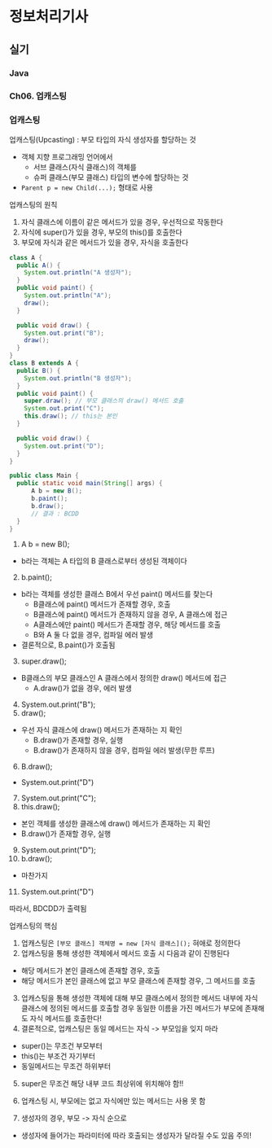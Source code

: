 # 정보처리기사

## 실기

### Java

### Ch06. 업캐스팅

### 업캐스팅

업캐스팅(Upcasting) : 부모 타입의 자식 생성자를 할당하는 것

- 객체 지향 프로그래밍 언어에서
  - 서브 클래스(자식 클래스)의 객체를
  - 슈퍼 클래스(부모 클래스) 타입의 변수에 할당하는 것
- `Parent p = new Child(...);` 형태로 사용

업캐스팅의 원칙

1. 자식 클래스에 이름이 같은 메서드가 있을 경우, 우선적으로 작동한다
2. 자식에 super()가 있을 경우, 부모의 this()를 호출한다
3. 부모에 자식과 같은 메서드가 있을 경우, 자식을 호출한다

```java
class A {
  public A() {
    System.out.println("A 생성자");
  }
  public void paint() {
    System.out.println("A");
    draw();
  }

  public void draw() {
    System.out.print("B");
    draw();
  }
}
class B extends A {
  public B() {
    System.out.println("B 생성자");
  }
  public void paint() {
    super.draw(); // 부모 클래스의 draw() 메서드 호출
    System.out.print("C");
    this.draw(); // this는 본인
  }

  public void draw() {
    System.out.print("D");
  }
}

public class Main {
  public static void main(String[] args) {
      A b = new B();
      b.paint();
      b.draw();
      // 결과 : BCDD
  }
}
```

1. A b = new B();

- b라는 객체는 A 타입의 B 클래스로부터 생성된 객체이다

2. b.paint();

- b라는 객체를 생성한 클래스 B에서 우선 paint() 메서드를 찾는다
  - B클래스에 paint() 메서드가 존재할 경우, 호출
  - B클래스에 paint() 메서드가 존재하지 않을 경우, A 클래스에 접근
  - A클래스에만 paint() 메서드가 존재할 경우, 해당 메서드를 호출
  - B와 A 둘 다 없을 경우, 컴파일 에러 발생
- 결론적으로, B.paint()가 호출됨

3. super.draw();

- B클래스의 부모 클래스인 A 클래스에서 정의한 draw() 메서드에 접근
  - A.draw()가 없을 경우, 에러 발생

4. System.out.print("B");
5. draw();

- 우선 자식 클래스에 draw() 메서드가 존재하는 지 확인
  - B.draw()가 존재할 경우, 실행
  - B.draw()가 존재하지 않을 경우, 컴파일 에러 발생(무한 루프)

6. B.draw();

- System.out.print("D")

7. System.out.print("C");
8. this.draw();

- 본인 객체를 생성한 클래스에 draw() 메서드가 존재하는 지 확인
- B.draw()가 존재할 경우, 실행

9. System.out.print("D");
10. b.draw();

- 마찬가지

11. System.out.print("D")

따라서, BDCDD가 출력됨

업캐스팅의 핵심

1. 업캐스팅은 `[부모 클래스] 객체명 = new [자식 클래스]();` 혀애로 정의한다
2. 업캐스팅을 통해 생성한 객체에서 메서드 호출 시 다음과 같이 진행된다

- 해당 메서드가 본인 클래스에 존재할 경우, 호출
- 해당 메서드가 본인 클래스에 없고 부모 클래스에 존재할 경우, 그 메서드를 호출

3. 업캐스팅을 통해 생성한 객체에 대해 부모 클래스에서 정의한 메서드 내부에 자식 클래스에 정의된 메서드를 호출할 경우 동일한 이름을 가진 메서드가 부모에 존재해도 자식 메서드를 호출한다!
4. 결론적으로, 업캐스팅은 동일 메서드는 자식 -> 부모임을 잊지 마라

- super()는 무조건 부모부터
- this()는 부조건 자기부터
- 동일메서드는 무조건 하위부터

5. super은 무조건 해당 내부 코드 최상위에 위치해야 함!!

6. 업캐스팅 시, 부모에는 없고 자식에만 있는 메서드는 사용 못 함

7. 생성자의 경우, 부모 -> 자식 순으로

- 생성자에 들어가는 파라미터에 따라 호출되는 생성자가 달라질 수도 있음 주의!
